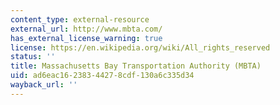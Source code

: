 ```yaml
---
content_type: external-resource
external_url: http://www.mbta.com/
has_external_license_warning: true
license: https://en.wikipedia.org/wiki/All_rights_reserved
status: ''
title: Massachusetts Bay Transportation Authority (MBTA)
uid: ad6eac16-2383-4427-8cdf-130a6c335d34
wayback_url: ''
---
```

